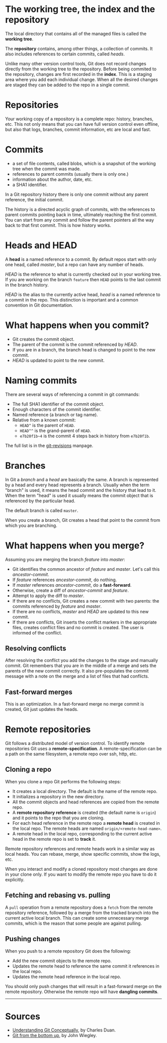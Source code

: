 # The working tree, the index and the repository

The local directory that contains all of the managed files is called the
**working tree**.

The **repository** contains, among other things, a collection of commits. It
also includes references to certain commits, called _heads_.

Unlike many other version control tools, Git does not record changes directly
from the working tree to the repository. Before being commited to the
repository, changes are first recorded in the **index**. This is a staging area
where you add each individual change. When all the desired changes are staged
they can be added to the repo in a single commit.

# Repositories

Your working copy of a repository is a complete repo: history, branches, etc.
This not only means that you can have full version control even offline, but
also that logs, branches, commit information, etc are local and fast.

# Commits

* a set of file contents, called blobs, which is a snapshot of the working
  tree when the commit was made.
* references to parent commits (usually there is only one.)
* information about the author, date, etc.
* a SHA1 identifier.

In a Git repository history there is only one commit without any parent
reference, the initial commit.

The history is a directed acyclic graph of commits, with the references to
parent commits pointing back in time, ultimately reaching the first commit.
You can start from any commit and follow the parent pointers all the way back
to that first commit. This is how history works.

# Heads and HEAD

A **head** is a named reference to a commit. By default repos start with only
one head, called _master_, but a repo can have any number of heads.

*HEAD* is the reference to what is currently checked out in your working tree.
If you are working on the branch `feature` then `HEAD` points to the last
commit in the branch history.

_HEAD_ is the alias to the currently active head, _head_ is a named reference
to a commit in the repo. This distinction is important and a common convention
in Git documentation.

# What happens when you commit?

* Git creates the commit object.
* The parent of the commit is the commit referenced by _HEAD_.
* If you are in a branch, the branch head is changed to point to the new
  commit.
* _HEAD_ is updated to point to the new commit.

# Naming commits

There are several ways of referencing a commit in git commands:

* The full SHA1 identifier of the commit object.
* Enough characters of the commit identifier.
* Named reference (a branch or tag name).
* Relative from a known commit:
    * `HEAD^` is the parent of `HEAD`.
    * `HEAD^^` is the grand-parent of `HEAD`.
    * `e7b20f1b~4` is the commit 4 steps back in history from `e7b20f1b`.

The full list is in the [git-revisions](http://www.kernel.org/pub/software/scm/git/docs/gitrevisions.html)
manpage.

# Branches

In Git a _branch_ and a _head_ are basically the same. A branch is represented
by a head and every head represents a branch. Usually when the term "branch"
is used, it means the head commit and the history that lead to it. When the
term "head" is used it usually means the commit object that is referenced by
the particular head.

The default branch is called `master`.

When you create a branch, Git creates a head that point to the commit from
which you are branching.

# What happens when you merge?

Assuming you are merging the branch _feature_ into _master_:

* Git identifies the common ancestor of _feature_ and _master_. Let's call
  this _ancestor-commit_.
* If _feature_ references _ancestor-commit_, do nothing.
* If _master_ references _ancestor-commit_, do a **fast-forward**. 
* Otherwise, create a diff of _ancestor-commit_ and _feature_.
* Attempt to apply the diff to _master_.
* If there are no conflicts, Git creates a new commit with two parents: the
  commits referenced by _feature_ and _master_.
* If there are no conflicts, _master_ and _HEAD_ are updated to this new
  commit.
* If there are conflicts, Git inserts the conflict markers in the appropriate
  files, creates conflict files and no commit is created. The user is informed
  of the conflict.

## Resolving conflicts

After resolving the conflict you add the changes to the stage and manually
commit. Git remembers that you are in the middle of a merge and sets the
parents of the new commit correctly. It also pre-populates the commit message
with a note on the merge and a list of files that had conflicts.

## Fast-forward merges

This is an optimization. In a fast-forward merge no merge commit is created,
Git just updates the heads.

# Remote repositories

Git follows a distributed model of version control. To identify remote
repositories Git uses a **remote-specification**. A remote-specification can
be a path on the same filesystem, a remote repo over ssh, http, etc.

## Cloning a repo

When you clone a repo Git performs the following steps:

* It creates a local directory. The default is the name of the remote repo.
* It initializes a repository in the new directory.
* All the commit objects and head references are copied from the remote repo.
* A **remote repository reference** is created (the default name is `origin`)
  and it points to the repo that you are cloning.
* For each head reference in the remote repo a **remote head** is created in
  the local repo. The remote heads are named `origin/<remote-head-name>`.
* A remote head in the local repo, corresponding to the current active head in
  the remote repo is set to **track** it.

Remote repository references and remote heads work in a similar way as local
heads. You can rebase, merge, show specific commits, show the logs, etc.

When you interact and modify a cloned repository most changes are done in your
clone only. If you want to modify the remote repo you have to do it
explicitly.

## Fetching and rebasing vs. pulling

A `pull` operation from a remote repository does a `fetch` from the remote
repository reference, followed by a merge from the tracked branch into the
current active local branch. This can create some unnecessary merge commits,
which is the reason that some people are against pulling.

## Pushing changes

When you push to a remote repository Git does the following:

* Add the new commit objects to the remote repo.
* Updates the remote head to reference the same commit it references in the
  local repo.
* Updates the remote head reference in the local repo.

You should only push changes that will result in a fast-forward merge on the
remote repository. Otherwise the remote repo will have **dangling commits**.

----

# Sources

* [Understanding Git Conceptually](http://www.eecs.harvard.edu/~cduan/technical/git/), by Charles Duan. 
* [Git from the bottom up](http://newartisans.com/2008/04/git_from_the_bottom_up/), by John Wiegley.
